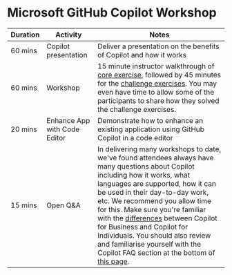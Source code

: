 # Microsoft GitHub Copilot Workshop


Duration | Activity | Notes
--- | --- | ---
60 mins | Copilot presentation | Deliver a presentation on the benefits of Copilot and how it works
60 mins | Workshop | 15 minute instructor walkthrough of [core exercise](<./2. core exercises.md>), followed by 45 minutes for the [challenge exercises](<./3. challenge exercises.md>). You may even have time to allow some of the participants to share how they solved the challenge exercises.
20 mins | Enhance App with Code Editor | Demonstrate how to enhance an existing application using GitHub Copilot in a code editor
15 mins | Open Q&A | In delivering many workshops to date, we've found attendees always have many questions about Copilot including how it works, what languages are supported, how it can be used in their day-to-day work, etc. We recommend you allow time for this. Make sure you're familiar with the [differences](https://github.com/features/copilot#pricing) between Copilot for Business and Copilot for Individuals. You should also review and familiarise yourself with the Copilot FAQ section at the bottom of [this page](https://github.com/features/copilot).


